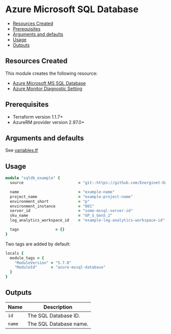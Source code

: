 # Azure Microsoft SQL Database

- [Resources Created](#resources-created)
- [Prerequisites](#prerequisites)
- [Arguments and defaults](#arguments-and-defaults)
- [Usage](#usage)
- [Outputs](#outputs)

## Resources Created

This module creates the following resource:

- [Azure Microsoft MS SQL Database](https://registry.terraform.io/providers/hashicorp/azurerm/latest/docs/resources/mssql_database)
- [Azure Monitor Diagnostic Setting](https://registry.terraform.io/providers/hashicorp/azurerm/latest/docs/resources/monitor_diagnostic_setting)

## Prerequisites

- Terraform version 1.1.7+
- AzureRM provider version 2.97.0+

## Arguments and defaults

See [variables.tf](./variables.tf)

## Usage

```ruby
module "sqldb_example" { 
  source                        = "git::https://github.com/Energinet-DataHub/geh-terraform-modules.git//azure/sql-database?ref=5.7.0"

  name                          = "example-name"
  project_name                  = "example-project-name"
  environment_short             = "p"
  environment_instance          = "001"
  server_id                     = "some-mssql-server-id"
  sku_name                      = "GP_S_Gen5_2"
  log_analytics_workspace_id    = "example-log-analytics-workspace-id"

  tags                = {}
}
```

Two tags are added by default:

```ruby
locals {
  module_tags = {
    "ModuleVersion" = "5.7.0"
    "ModuleId"      = "azure-mssql-database"
  }
}
```

## Outputs

| Name | Description |
|-|-|
| `id` | The SQL Database ID. |
| `name` | The SQL Database name. |
